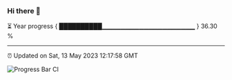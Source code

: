 ### Hi there 👋

⏳ Year progress { ██████████▁▁▁▁▁▁▁▁▁▁▁▁▁▁▁▁▁▁▁▁ } 36.30 %

---

⏰ Updated on Sat, 13 May 2023 12:17:58 GMT

![Progress Bar CI](https://github.com/liununu/liununu/workflows/Progress%20Bar%20CI/badge.svg)
